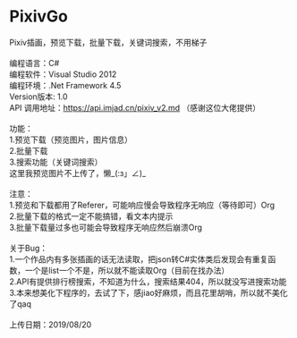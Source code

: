 # PixivGo
Pixiv插画，预览下载，批量下载，关键词搜索，不用梯子<br />
<br />
编程语言：C#<br />
编程软件：Visual Studio 2012<br />
编程环境：.Net Framework 4.5<br />
Version版本: 1.0<br />
API 调用地址：https://api.imjad.cn/pixiv_v2.md （感谢这位大佬提供）<br />
<br />
功能：<br />
1.预览下载（预览图片，图片信息）<br />
2.批量下载<br />
3.搜索功能（关键词搜索）<br />
这里我预览图片不上传了，懒_(:з」∠)_ <br />
<br />
注意：<br />
1.预览和下载都用了Referer，可能响应慢会导致程序无响应（等待即可）Org<br />
2.批量下载的格式一定不能搞错，看文本内提示<br />
3.批量下载量过多也可能会导致程序无响应然后崩溃Org<br />
<br />
关于Bug：<br />
1.一个作品内有多张插画的话无法读取，把json转C#实体类后发现会有重复函数，一个是list一个不是，所以就不能读取Org（目前在找办法）<br />
2.API有提供排行榜搜索，不知道为什么，搜索结果404，所以就没写进搜索功能<br />
3.本来想美化下程序的，去试了下，感jiao好麻烦，而且花里胡哨，所以就不美化了qaq<br />
<br />
上传日期：2019/08/20<br />
